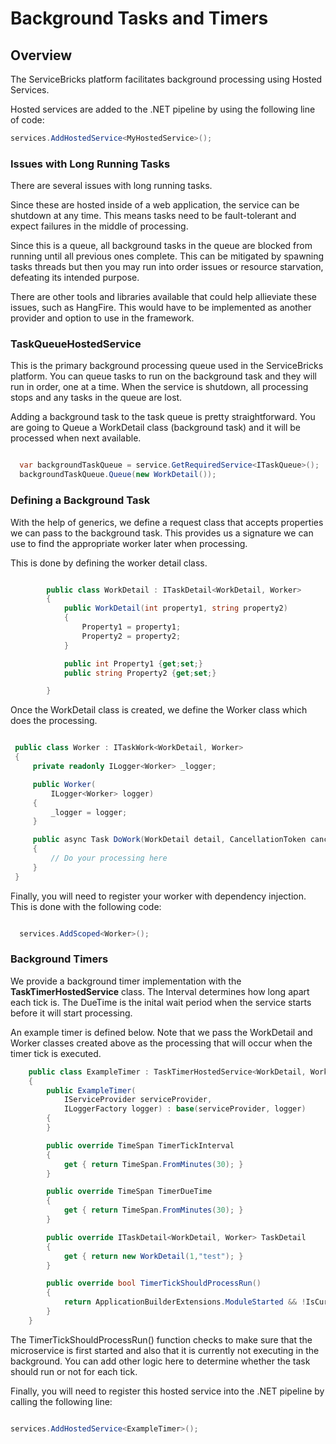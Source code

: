 # Background Tasks and Timers
## Overview
The ServiceBricks platform facilitates background processing using Hosted Services.

Hosted services are added to the .NET pipeline by using the following line of code:

```csharp
services.AddHostedService<MyHostedService>();
```

### Issues with Long Running Tasks
There are several issues with long running tasks. 

Since these are hosted inside of a web application, the service can be shutdown at any time.
This means tasks need to be fault-tolerant and expect failures in the middle of processing.

Since this is a queue, all background tasks in the queue are blocked from running until all previous ones complete.
This can be mitigated by spawning tasks threads but then you may run into order issues or resource starvation, defeating its intended purpose.

There are other tools and libraries available that could help allieviate these issues, such as HangFire.
This would have to be implemented as another provider and option to use in the framework.

### TaskQueueHostedService
This is the primary background processing queue used in the ServiceBricks platform.
You can queue tasks to run on the background task and they will run in order, one at a time.
When the service is shutdown, all processing stops and any tasks in the queue are lost.

Adding a background task to the task queue is pretty straightforward.
You are going to Queue a WorkDetail class (background task) and it will be processed when next available.

```csharp

  var backgroundTaskQueue = service.GetRequiredService<ITaskQueue>();
  backgroundTaskQueue.Queue(new WorkDetail());

```

### Defining a Background Task
With the help of generics, we define a request class that accepts properties we can pass to the background task.
This provides us a signature we can use to find the appropriate worker later when processing.

This is done by defining the worker detail class.
```csharp

        public class WorkDetail : ITaskDetail<WorkDetail, Worker>
        {
            public WorkDetail(int property1, string property2)
            {
                Property1 = property1;
                Property2 = property2;
            }

            public int Property1 {get;set;}
            public string Property2 {get;set;}

        }

```

Once the WorkDetail class is created, we define the Worker class which does the processing.

```csharp

 public class Worker : ITaskWork<WorkDetail, Worker>
 {
     private readonly ILogger<Worker> _logger;

     public Worker(
         ILogger<Worker> logger)
     {
         _logger = logger;
     }

     public async Task DoWork(WorkDetail detail, CancellationToken cancellationToken)
     {
         // Do your processing here
     }
 }

```

Finally, you will need to register your worker with dependency injection.
This is done with the following code:

```csharp

  services.AddScoped<Worker>();

```



### Background Timers
We provide a background timer implementation with the **TaskTimerHostedService** class. The Interval determines how long apart each tick is. 
The DueTime is the inital wait period when the service starts before it will start processing.

An example timer is defined below. Note that we pass the WorkDetail and Worker classes created above as the processing that will occur when the timer tick is executed.

```csharp
    public class ExampleTimer : TaskTimerHostedService<WorkDetail, Worker>
    {
        public ExampleTimer(
            IServiceProvider serviceProvider,
            ILoggerFactory logger) : base(serviceProvider, logger)
        {
        }

        public override TimeSpan TimerTickInterval
        {
            get { return TimeSpan.FromMinutes(30); }
        }

        public override TimeSpan TimerDueTime
        {
            get { return TimeSpan.FromMinutes(30); }
        }

        public override ITaskDetail<WorkDetail, Worker> TaskDetail
        {
            get { return new WorkDetail(1,"test"); }
        }

        public override bool TimerTickShouldProcessRun()
        {
            return ApplicationBuilderExtensions.ModuleStarted && !IsCurrentlyRunning;
        }
    }

```

The TimerTickShouldProcessRun() function checks to make sure that the microservice is first started and also that it is currently not executing in the background.
You can add other logic here to determine whether the task should run or not for each tick.

Finally, you will need to register this hosted service into the .NET pipeline by calling the following line:

```csharp

services.AddHostedService<ExampleTimer>();

```
